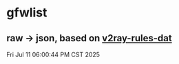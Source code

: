 # gfwlist
## raw -> json, based on [v2ray-rules-dat](https://github.com/Loyalsoldier/v2ray-rules-dat)
Fri Jul 11 06:00:44 PM CST 2025


